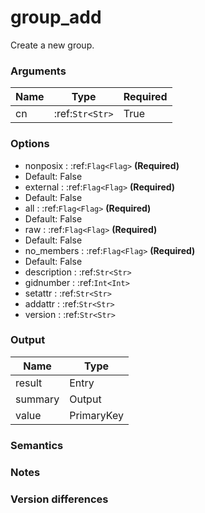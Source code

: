 [//]: # (THE CONTENT BELOW IS GENERATED. DO NOT EDIT.)
# group_add
Create a new group.

### Arguments
|Name|Type|Required
|-|-|-
|cn|:ref:`Str<Str>`|True

### Options
* nonposix : :ref:`Flag<Flag>` **(Required)**
 * Default: False
* external : :ref:`Flag<Flag>` **(Required)**
 * Default: False
* all : :ref:`Flag<Flag>` **(Required)**
 * Default: False
* raw : :ref:`Flag<Flag>` **(Required)**
 * Default: False
* no_members : :ref:`Flag<Flag>` **(Required)**
 * Default: False
* description : :ref:`Str<Str>`
* gidnumber : :ref:`Int<Int>`
* setattr : :ref:`Str<Str>`
* addattr : :ref:`Str<Str>`
* version : :ref:`Str<Str>`

### Output
|Name|Type
|-|-
|result|Entry
|summary|Output
|value|PrimaryKey

[//]: # (ADD YOUR NOTES BELOW. THESE WILL BE PICKED EVERY TIME THE DOCS ARE REGENERATED. //end)
### Semantics

### Notes

### Version differences